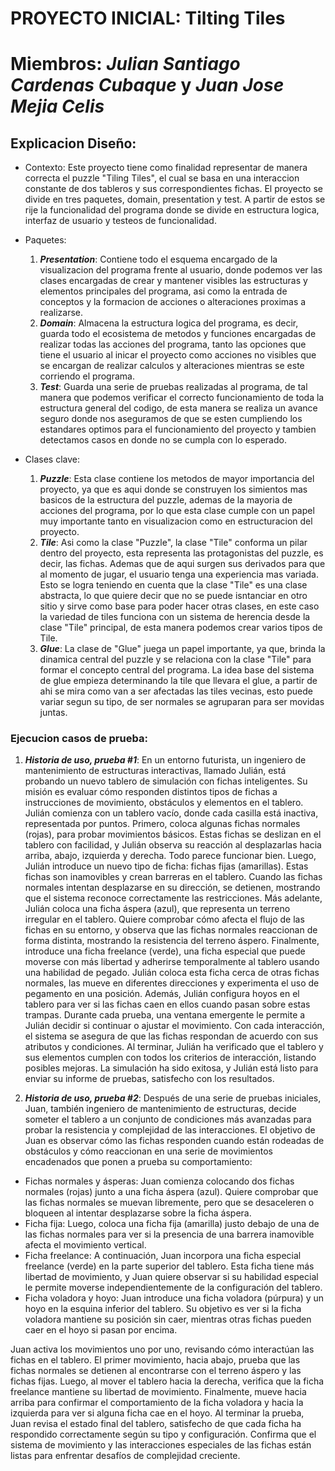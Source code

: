 # PROYECTO INICIAL: Tilting Tiles
# Miembros: ***Julian Santiago Cardenas Cubaque*** y ***Juan Jose Mejia Celis*** 

## Explicacion Diseño:
- Contexto: 
Este proyecto tiene como finalidad representar de manera correcta el puzzle "Tiling Tiles", el cual se basa en una interaccion constante de dos tableros y sus correspondientes fichas. El proyecto se divide en tres paquetes, domain, presentation y test. A partir de estos se rije la funcionalidad del programa donde se divide en estructura logica, interfaz de usuario y testeos de funcionalidad.

- Paquetes:
    1. ***Presentation***: Contiene todo el esquema encargado de la visualizacion del programa frente al usuario, donde podemos ver las clases encargadas de crear y mantener visibles las estructuras y elementos principales del programa, asi como la entrada de conceptos y la formacion de acciones o alteraciones proximas a realizarse.
    2. ***Domain***: Almacena la estructura logica del programa, es decir, guarda todo el ecosistema de metodos y funciones encargadas de realizar todas las acciones del programa, tanto las opciones que tiene el usuario al inicar el proyecto como acciones no visibles que se encargan de realizar calculos y alteraciones mientras se este corriendo el programa.  
    3. ***Test***: Guarda una serie de pruebas realizadas al programa, de tal manera que podemos verificar el correcto funcionamiento de toda la estructura general del codigo, de esta manera se realiza un avance seguro donde nos aseguramos de que se esten cumpliendo los estandares optimos para el funcionamiento del proyecto y tambien detectamos casos en donde no se cumpla con lo esperado. 

- Clases clave:
    1. ***Puzzle***: Esta clase contiene los metodos de mayor importancia del proyecto, ya que es aqui donde se construyen los simientos mas basicos de la estructura del puzzle, ademas de la mayoria de acciones del programa, por lo que esta clase cumple con un papel muy importante tanto en visualizacion como en estructuracion del proyecto.
    2. ***Tile***: Asi como la clase "Puzzle", la clase "Tile" conforma un pilar dentro del proyecto, esta representa las protagonistas del puzzle, es decir, las fichas. Ademas que de aqui surgen sus derivados para que al momento de jugar, el usuario tenga una experiencia mas variada. Esto se logra teniendo en cuenta que la clase "Tile" es una clase abstracta, lo que quiere decir que no se puede isntanciar en otro sitio y sirve como base para poder hacer otras clases, en este caso la variedad de tiles funciona con un sistema de herencia desde la clase "Tile" principal, de esta manera podemos crear varios tipos de Tile.
    3. ***Glue***: La clase de "Glue" juega un papel importante, ya que, brinda la dinamica central del puzzle y se relaciona con la clase "Tile" para formar el concepto central del programa. La idea base del sistema de glue empieza determinando la tile que llevara el glue, a partir de ahi se mira como van a ser afectadas las tiles vecinas, esto puede variar segun su tipo, de ser normales se agruparan para ser movidas juntas. 
       
### Ejecucion casos de prueba:
1. ***Historia de uso, prueba #1***:
En un entorno futurista, un ingeniero de mantenimiento de estructuras interactivas, llamado Julián, está probando un nuevo tablero de simulación con fichas inteligentes. Su misión es evaluar cómo responden distintos tipos de fichas a instrucciones de movimiento, obstáculos y elementos en el tablero.
Julián comienza con un tablero vacío, donde cada casilla está inactiva, representada por puntos. Primero, coloca algunas fichas normales (rojas), para probar movimientos básicos. Estas fichas se deslizan en el tablero con facilidad, y Julián observa su reacción al desplazarlas hacia arriba, abajo, izquierda y derecha. Todo parece funcionar bien.
Luego, Julián introduce un nuevo tipo de ficha: fichas fijas (amarillas). Estas fichas son inamovibles y crean barreras en el tablero. Cuando las fichas normales intentan desplazarse en su dirección, se detienen, mostrando que el sistema reconoce correctamente las restricciones.
Más adelante, Julián coloca una ficha áspera (azul), que representa un terreno irregular en el tablero. Quiere comprobar cómo afecta el flujo de las fichas en su entorno, y observa que las fichas normales reaccionan de forma distinta, mostrando la resistencia del terreno áspero.
Finalmente, introduce una ficha freelance (verde), una ficha especial que puede moverse con más libertad y adherirse temporalmente al tablero usando una habilidad de pegado. Julián coloca esta ficha cerca de otras fichas normales, las mueve en diferentes direcciones y experimenta el uso de pegamento en una posición. Además, Julián configura hoyos en el tablero para ver si las fichas caen en ellos cuando pasan sobre estas trampas.
Durante cada prueba, una ventana emergente le permite a Julián decidir si continuar o ajustar el movimiento. Con cada interacción, el sistema se asegura de que las fichas respondan de acuerdo con sus atributos y condiciones.
Al terminar, Julián ha verificado que el tablero y sus elementos cumplen con todos los criterios de interacción, listando posibles mejoras. La simulación ha sido exitosa, y Julián está listo para enviar su informe de pruebas, satisfecho con los resultados.

2. ***Historia de uso, prueba #2***:
Después de una serie de pruebas iniciales, Juan, también ingeniero de mantenimiento de estructuras, decide someter el tablero a un conjunto de condiciones más avanzadas para probar la resistencia y complejidad de las interacciones.
El objetivo de Juan es observar cómo las fichas responden cuando están rodeadas de obstáculos y cómo reaccionan en una serie de movimientos encadenados que ponen a prueba su comportamiento:
* Fichas normales y ásperas: Juan comienza colocando dos fichas normales (rojas) junto a una ficha áspera (azul). Quiere comprobar que las fichas normales se muevan libremente, pero que se desaceleren o bloqueen al intentar desplazarse sobre la ficha áspera.
* Ficha fija: Luego, coloca una ficha fija (amarilla) justo debajo de una de las fichas normales para ver si la presencia de una barrera inamovible afecta el movimiento vertical.
* Ficha freelance: A continuación, Juan incorpora una ficha especial freelance (verde) en la parte superior del tablero. Esta ficha tiene más libertad de movimiento, y Juan quiere observar si su habilidad especial le permite moverse independientemente de la configuración del tablero.
* Ficha voladora y hoyo: Juan introduce una ficha voladora (púrpura) y un hoyo en la esquina inferior del tablero. Su objetivo es ver si la ficha voladora mantiene su posición sin caer, mientras otras fichas pueden caer en el hoyo si pasan por encima.
  
Juan activa los movimientos uno por uno, revisando cómo interactúan las fichas en el tablero. El primer movimiento, hacia abajo, prueba que las fichas normales se detienen al encontrarse con el terreno áspero y las fichas fijas. Luego, al mover el tablero hacia la derecha, verifica que la ficha freelance mantiene su libertad de movimiento. Finalmente, mueve hacia arriba para confirmar el comportamiento de la ficha voladora y hacia la izquierda para ver si alguna ficha cae en el hoyo.
Al terminar la prueba, Juan revisa el estado final del tablero, satisfecho de que cada ficha ha respondido correctamente según su tipo y configuración. Confirma que el sistema de movimiento y las interacciones especiales de las fichas están listas para enfrentar desafíos de complejidad creciente.


   
